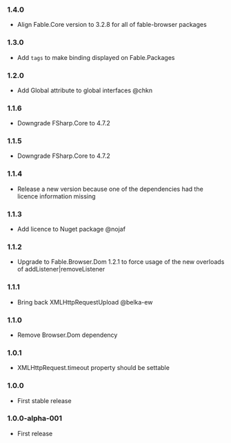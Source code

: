 ### 1.4.0 

* Align Fable.Core version to 3.2.8 for all of fable-browser packages

### 1.3.0 

* Add `tags` to make binding displayed on Fable.Packages

### 1.2.0

* Add Global attribute to global interfaces @chkn

### 1.1.6

* Downgrade FSharp.Core to 4.7.2

### 1.1.5

* Downgrade FSharp.Core to 4.7.2

### 1.1.4

* Release a new version because one of the dependencies had the licence information missing

### 1.1.3

* Add licence to Nuget package @nojaf

### 1.1.2

* Upgrade to Fable.Browser.Dom 1.2.1 to force usage of the new overloads of addListener|removeListener

### 1.1.1

* Bring back XMLHttpRequestUpload @belka-ew

### 1.1.0

* Remove Browser.Dom dependency

### 1.0.1

* XMLHttpRequest.timeout property should be settable

### 1.0.0

* First stable release

### 1.0.0-alpha-001

* First release
